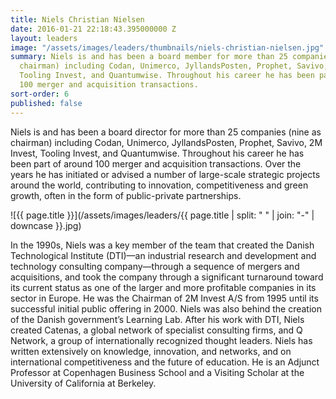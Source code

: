 ```yaml
---
title: Niels Christian Nielsen
date: 2016-01-21 22:18:43.395000000 Z
layout: leaders
image: "/assets/images/leaders/thumbnails/niels-christian-nielsen.jpg"
summary: Niels is and has been a board member for more than 25 companies (nine as
  chairman) including Codan, Unimerco, JyllandsPosten, Prophet, Savivo, 2M Invest,
  Tooling Invest, and Quantumwise. Throughout his career he has been part of around
  100 merger and acquisition transactions.
sort-order: 6
published: false
---
```


Niels is and has been a board director for more than 25 companies (nine as chairman) including Codan, Unimerco, JyllandsPosten, Prophet, Savivo, 2M Invest, Tooling Invest, and Quantumwise. Throughout his career he has been part of around 100 merger and acquisition transactions. Over the years he has initiated or advised a number of large-scale strategic projects around the world, contributing to innovation, competitiveness and green growth, often in the form of public-private partnerships.

![{{ page.title }}](/assets/images/leaders/{{ page.title | split: " " | join: "-" | downcase }}.jpg)

In the 1990s, Niels was a key member of the team that created the Danish Technological Institute (DTI)—an industrial research and development and technology consulting company—through a sequence of mergers and acquisitions, and took the company through a significant turnaround toward its current status as one of the larger and more profitable companies in its sector in Europe. He was the Chairman of 2M Invest A/S from 1995 until its successful initial public offering in 2000. Niels was also behind the creation of the Danish government’s Learning Lab. After his work with DTI, Niels created Catenas, a global network of specialist consulting firms, and Q Network, a group of internationally recognized thought leaders. Niels has written extensively on knowledge, innovation, and networks, and on international competitiveness and the future of education. He is an Adjunct Professor at Copenhagen Business School and a Visiting Scholar at the University of California at Berkeley.
